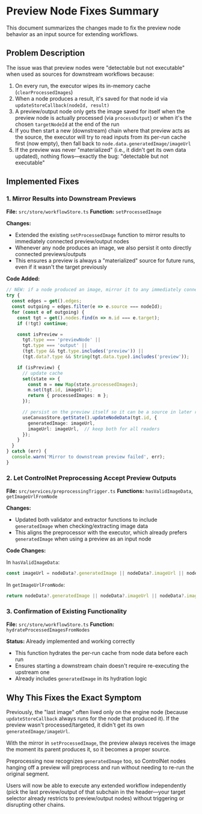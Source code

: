 # Preview Node Fixes Summary

This document summarizes the changes made to fix the preview node behavior as an input source for extending workflows.

## Problem Description

The issue was that preview nodes were "detectable but not executable" when used as sources for downstream workflows because:

1. On every run, the executor wipes its in-memory cache (`clearProcessedImages`)
2. When a node produces a result, it's saved for that node id via `updateStoreCallback(nodeId, result)`
3. A preview/output node only gets the image saved for itself when the preview node is actually processed (via `processOutput`) or when it's the chosen `targetNodeId` at the end of the run
4. If you then start a new (downstream) chain where that preview acts as the source, the executor will try to read inputs from its per-run cache first (now empty), then fall back to `node.data.generatedImage/imageUrl`
5. If the preview was never "materialized" (i.e., it didn't get its own data updated), nothing flows—exactly the bug: "detectable but not executable"

## Implemented Fixes

### 1. Mirror Results into Downstream Previews

**File:** `src/store/workflowStore.ts`
**Function:** `setProcessedImage`

**Changes:**
- Extended the existing `setProcessedImage` function to mirror results to immediately connected preview/output nodes
- Whenever any node produces an image, we also persist it onto directly connected previews/outputs
- This ensures a preview is always a "materialized" source for future runs, even if it wasn't the target previously

**Code Added:**
```typescript
// NEW: if a node produced an image, mirror it to any immediately connected preview/output nodes
try {
  const edges = get().edges;
  const outgoing = edges.filter(e => e.source === nodeId);
  for (const e of outgoing) {
    const tgt = get().nodes.find(n => n.id === e.target);
    if (!tgt) continue;

    const isPreview =
      tgt.type === 'previewNode' ||
      tgt.type === 'output' ||
      (tgt.type && tgt.type.includes('preview')) ||
      (tgt.data?.type && String(tgt.data.type).includes('preview'));

    if (isPreview) {
      // update cache
      set(state => {
        const m = new Map(state.processedImages);
        m.set(tgt.id, imageUrl);
        return { processedImages: m };
      });

      // persist on the preview itself so it can be a source in later runs
      useCanvasStore.getState().updateNodeData(tgt.id, {
        generatedImage: imageUrl,
        imageUrl: imageUrl,  // keep both for all readers
      });
    }
  }
} catch (err) {
  console.warn('Mirror to downstream preview failed', err);
}
```

### 2. Let ControlNet Preprocessing Accept Preview Outputs

**File:** `src/services/preprocessingTrigger.ts`
**Functions:** `hasValidImageData`, `getImageUrlFromNode`

**Changes:**
- Updated both validator and extractor functions to include `generatedImage` when checking/extracting image data
- This aligns the preprocessor with the executor, which already prefers `generatedImage` when using a preview as an input node

**Code Changes:**

In `hasValidImageData`:
```typescript
const imageUrl = nodeData?.generatedImage || nodeData?.imageUrl || nodeData?.image || nodeData?.right_sidebar?.imageUrl;
```

In `getImageUrlFromNode`:
```typescript
return nodeData?.generatedImage || nodeData?.imageUrl || nodeData?.image || nodeData?.right_sidebar?.imageUrl || null;
```

### 3. Confirmation of Existing Functionality

**File:** `src/store/workflowStore.ts`
**Function:** `hydrateProcessedImagesFromNodes`

**Status:** Already implemented and working correctly
- This function hydrates the per-run cache from node data before each run
- Ensures starting a downstream chain doesn't require re-executing the upstream one
- Already includes `generatedImage` in its hydration logic

## Why This Fixes the Exact Symptom

Previously, the "last image" often lived only on the engine node (because `updateStoreCallback` always runs for the node that produced it). If the preview wasn't processed/targeted, it didn't get its own `generatedImage/imageUrl`.

With the mirror in `setProcessedImage`, the preview always receives the image the moment its parent produces it, so it becomes a proper source.

Preprocessing now recognizes `generatedImage` too, so ControlNet nodes hanging off a preview will preprocess and run without needing to re-run the original segment.

Users will now be able to execute any extended workflow independently (pick the last preview/output of that subchain in the header—your target selector already restricts to preview/output nodes) without triggering or disrupting other chains.